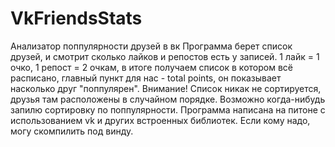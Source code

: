 # VkFriendsStats
Анализатор поппулярности друзей в вк Программа берет список друзей, и смотрит сколько лайков и репостов есть у записей. 1 лайк = 1 очко, 1 репост = 2 очкам, в итоге получаем список в котором всё расписано, главный пункт для нас - total points, он показывает насколько друг "поппулярен". Внимание! Список никак не сортируется, друзья там расположены в случайном порядке. Возможно когда-нибудь запилю сортировку по поппулярности. Программа написана на питоне с использованием vk и других встроенных библиотек. Если кому надо, могу скомпилить под винду.
